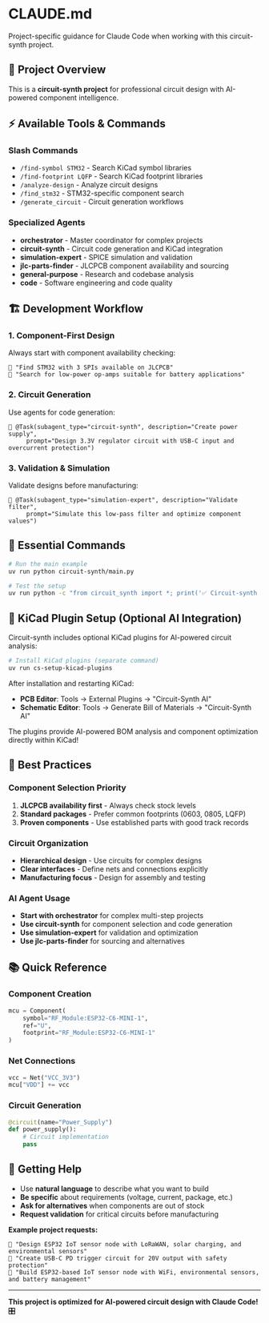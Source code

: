 # CLAUDE.md

Project-specific guidance for Claude Code when working with this circuit-synth project.

## 🚀 Project Overview

This is a **circuit-synth project** for professional circuit design with AI-powered component intelligence.

## ⚡ Available Tools & Commands

### **Slash Commands**
- `/find-symbol STM32` - Search KiCad symbol libraries
- `/find-footprint LQFP` - Search KiCad footprint libraries  
- `/analyze-design` - Analyze circuit designs
- `/find_stm32` - STM32-specific component search
- `/generate_circuit` - Circuit generation workflows

### **Specialized Agents** 
- **orchestrator** - Master coordinator for complex projects
- **circuit-synth** - Circuit code generation and KiCad integration
- **simulation-expert** - SPICE simulation and validation
- **jlc-parts-finder** - JLCPCB component availability and sourcing
- **general-purpose** - Research and codebase analysis
- **code** - Software engineering and code quality

## 🏗️ Development Workflow

### **1. Component-First Design**
Always start with component availability checking:
```
👤 "Find STM32 with 3 SPIs available on JLCPCB"
👤 "Search for low-power op-amps suitable for battery applications"
```

### **2. Circuit Generation**
Use agents for code generation:
```
👤 @Task(subagent_type="circuit-synth", description="Create power supply", 
     prompt="Design 3.3V regulator circuit with USB-C input and overcurrent protection")
```

### **3. Validation & Simulation**
Validate designs before manufacturing:
```
👤 @Task(subagent_type="simulation-expert", description="Validate filter", 
     prompt="Simulate this low-pass filter and optimize component values")
```

## 🔧 Essential Commands

```bash
# Run the main example
uv run python circuit-synth/main.py

# Test the setup
uv run python -c "from circuit_synth import *; print('✅ Circuit-synth ready!')"
```

## 🔌 KiCad Plugin Setup (Optional AI Integration)

Circuit-synth includes optional KiCad plugins for AI-powered circuit analysis:

```bash
# Install KiCad plugins (separate command)
uv run cs-setup-kicad-plugins
```

After installation and restarting KiCad:
- **PCB Editor**: Tools → External Plugins → "Circuit-Synth AI"  
- **Schematic Editor**: Tools → Generate Bill of Materials → "Circuit-Synth AI"

The plugins provide AI-powered BOM analysis and component optimization directly within KiCad!

## 🎯 Best Practices

### **Component Selection Priority**
1. **JLCPCB availability first** - Always check stock levels
2. **Standard packages** - Prefer common footprints (0603, 0805, LQFP)
3. **Proven components** - Use established parts with good track records

### **Circuit Organization**
- **Hierarchical design** - Use circuits for complex designs
- **Clear interfaces** - Define nets and connections explicitly  
- **Manufacturing focus** - Design for assembly and testing

### **AI Agent Usage**
- **Start with orchestrator** for complex multi-step projects
- **Use circuit-synth** for component selection and code generation
- **Use simulation-expert** for validation and optimization
- **Use jlc-parts-finder** for sourcing and alternatives

## 📚 Quick Reference

### **Component Creation**
```python
mcu = Component(
    symbol="RF_Module:ESP32-C6-MINI-1",
    ref="U",
    footprint="RF_Module:ESP32-C6-MINI-1"
)
```

### **Net Connections**
```python
vcc = Net("VCC_3V3")
mcu["VDD"] += vcc
```

### **Circuit Generation**
```python
@circuit(name="Power_Supply")
def power_supply():
    # Circuit implementation
    pass
```

## 🚀 Getting Help

- Use **natural language** to describe what you want to build
- **Be specific** about requirements (voltage, current, package, etc.)
- **Ask for alternatives** when components are out of stock
- **Request validation** for critical circuits before manufacturing

**Example project requests:**
```
👤 "Design ESP32 IoT sensor node with LoRaWAN, solar charging, and environmental sensors"
👤 "Create USB-C PD trigger circuit for 20V output with safety protection" 
👤 "Build ESP32-based IoT sensor node with WiFi, environmental sensors, and battery management"
```

---

**This project is optimized for AI-powered circuit design with Claude Code!** 🎛️
